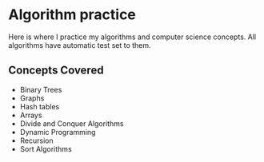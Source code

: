 # Algorithm practice

Here is where I practice my algorithms and computer science concepts. All algorithms have automatic test set to them.

## Concepts Covered

- Binary Trees
- Graphs
- Hash tables
- Arrays
- Divide and Conquer Algorithms
- Dynamic Programming
- Recursion
- Sort Algorithms
